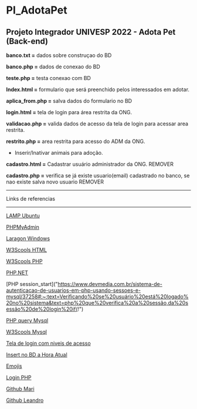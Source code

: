 # PI_AdotaPet
 ## Projeto Integrador UNIVESP 2022 - Adota Pet (Back-end)

**banco.txt =** dados sobre construçao do BD

**banco.php =** dados de conexao do BD

**teste.php =** testa conexao com BD

**Index.html =** formulario que será preenchido pelos interessados em adotar.

**aplica_from.php =** salva dados do formulario no BD

**login.html =** tela de login para área restrita da ONG.

**validacao.php =** valida dados de acesso da tela de login para acessar area restrita.

**restrito.php =** area restrita para acesso do ADM da ONG.
- Inserir/Inativar animais para adoção.

**cadastro.html =** Cadastrar usuário administrador da ONG. REMOVER

**cadastro.php =** verifica se já existe usuario(email) cadastrado no banco, se nao existe salva novo usuario REMOVER


---
Links de referencias
___ 
[LAMP Ubuntu](https://www.linode.com/docs/guides/how-to-install-a-lamp-stack-on-ubuntu-22-04/)

[PHPMyAdmin](https://github.com/phpmyadmin/phpmyadmin/wiki/DebianUbuntu)

[Laragon Windows](https://laragon.org/docs/index.html)

[W3Scools HTML](https://www.w3schools.com/html/default.asp)

[W3Scools PHP](https://www.w3schools.com/php/default.asp)

[PHP.NET](https://www.php.net/manual/pt_BR/)

[PHP session_start]("https://www.devmedia.com.br/sistema-de-autenticacao-de-usuarios-em-php-usando-sessoes-e-mysql/37258#:~:text=Verificando%20se%20usuário%20está%20logado%20no%20sistema&text=php%20que%20verifica%20a%20sessão,da%20sessão%20de%20login%20if(!")

[PHP query Mysql](http://www.linhadecodigo.com.br/artigo/3455/funcoes-de-comunicacao-com-banco-de-dados-mysql-no-php.aspx)

[W3Scools Mysql](https://www.w3schools.com/mysql/default.asp)

[Tela de login com niveis de acesso](https://www.devmedia.com.br/php-sistema-de-login-com-niveis-de-acesso/37217)

[Insert no BD a Hora Atual](https://pt.stackoverflow.com/questions/21794/campo-date-preecher-com-a-data-atual-automaticamente)

[Emojis](https://gist.github.com/rxaviers/7360908)

[Login PHP](https://celke.com.br/artigo/sistema-de-login-com-php-e-mysqli)

[Github Mari](https://github.com/marianaccn/adotaPet)

[Github Leandro](https://github.com/UleandroSI/PI_AdotaPet)